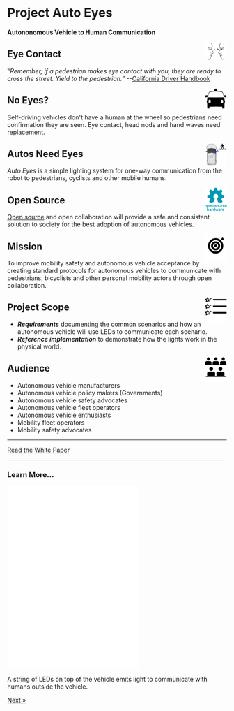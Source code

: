 # Project Auto Eyes
__Autononomous Vehicle to Human Communication__


<img src="images/eye-contact.png" width="50px" style="float:right;"  title="driverless car by Gan Khoon Lay from the Noun Project">

## Eye Contact 

‟_Remember, if a pedestrian makes eye contact with you, they are ready to cross the street. Yield to the pedestrian._” --[California Driver Handbook](https://www.dmv.ca.gov/portal/dmv/detail/pubs/hdbk/right_of_way)


<img src="images/noun_driverless car_456564.png" style="float:right;"   style="float:right;" width="50px" >

## No Eyes? 

Self-driving vehicles don't have a human at the wheel so pedestrians need confirmation they are seen.
        Eye contact, head nods and hand waves need replacement.

<img src="images/i-see-you.png" width="50px"  style="float:right;">

## Autos Need Eyes 

_Auto Eyes_ is a simple lighting system for one-way communication from the robot to pedestrians, cyclists and other mobile humans.

<img src="images/Open-source-hardware-logo.svg" width="50px" style="float:right;"  title="Open Source Software / Hardware">

## Open Source 

[Open source](https://github.com/aroller/autoeyes) and open collaboration will provide a safe and consistent solution to society for the best adoption of autonomous vehicles.

<img src="images/noun_Mission_712151.svg" width="50px" style="float:right;"  title="Project Mission">

## Mission 

To improve mobility safety and autonomous vehicle acceptance by creating standard protocols for autonomous vehicles to communicate with pedestrians, bicyclists and other personal mobility actors through open collaboration.

<img src="images/noun_featured_1361398.svg" width="50px" style="float:right;"  title="Open Source Software / Hardware">

## Project Scope 

* ___Requirements___ documenting the common scenarios and how an autonomous vehicle will use LEDs to communicate each scenario.
* ___Reference implementation___ to demonstrate how the lights work in the physical world. 

<img src="images/noun_audience_1871813.svg" width="50px" style="float:right;"  title="Open Source Software / Hardware">

## Audience

* Autonomous vehicle manufacturers
* Autonomous vehicle policy makers (Governments)
* Autonomous vehicle safety advocates 
* Autonomous vehicle fleet operators
* Autonomous vehicle enthusiasts
* Mobility fleet operators
* Mobility safety advocates

---

<div class="text-center">
  <a class="btn btn-primary btn-lg" tabindex="-1" role="button"  href="https://docs.google.com/document/d/1lKIsqMYYO7nQ937QXdCg2oaPqeo0iI2x5D2HwVKsVNE/edit?usp=sharing">Read the White Paper</a>
</div>

---

### Learn More...

<div class="text-center">
  <iframe src="./scenario/all-around/all-around.html" style="width: 300px; height: 420px; border: 0px;" align="center"></iframe>
  <p class="lead">
    A string of LEDs on top of the vehicle emits light to communicate with humans outside the vehicle.
  </p>
  <a class="btn btn-primary btn-lg" tabindex="-1" role="button"  href="scenario/i-see-you">Next &raquo;</a>
</div>





